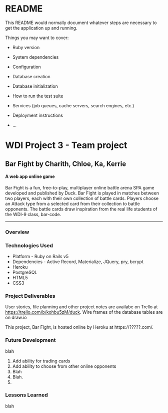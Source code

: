 # README

This README would normally document whatever steps are necessary to get the
application up and running.

Things you may want to cover:

* Ruby version

* System dependencies

* Configuration

* Database creation

* Database initialization

* How to run the test suite

* Services (job queues, cache servers, search engines, etc.)

* Deployment instructions

* ...
# WDI Project 3 - Team project
## Bar Fight by Charith, Chloe, Ka, Kerrie

#### A web app online game
Bar Fight is a fun, free-to-play, multiplayer online battle arena SPA game developed and published by Duck. Bar Fight is played in matches between two players, each with their own collection of battle cards. Players choose an Attack type from a selected card from their collection to battle opponents. The battle cards draw inspiration from the real life students of the WDI-9 class, bar-code.

---

### Overview

### Technologies Used
* Platform - Ruby on Rails v5
* Dependencies - Active Record, Materialize, JQuery, pry, bcrypt
* Heroku
* PostgreSQL
* HTML5
* CSS3

### Project Deliverables

User stories, file planning and other project notes are availabe on Trello at https://trello.com/b/kohbu5zM/duck. Wire frames of the database tables are on draw.io

This project, Bar Fight, is hosted online by Heroku at https://?????.com/.


### Future Development

blah

1. Add ability for trading cards
2. Add ability to choose from other online opponents
3. Blah
4. Blah.
5.


### Lessons Learned

blah
